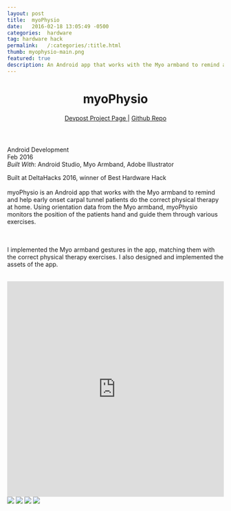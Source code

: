 ```yaml
---
layout: post
title:  myoPhysio
date:   2016-02-18 13:05:49 -0500
categories:  hardware
tag: hardware hack
permalink:   /:categories/:title.html
thumb: myophysio-main.png
featured: true
description: An Android app that works with the Myo armband to remind and help early onset carpal tunnel patients do the correct physical therapy at home
---
```


<div class="description">
	<header class="post-header">
    <h1 class="post-title" itemprop="name headline">myoPhysio</h1>
    <a href="http://devpost.com/software/myophysio" target="_blank"> Devpost Project Page </a> | <a href="https://github.com/achusuresh2/myoPhysio" target="_blank"> Github Repo </a>
  </header>
	<div class="details">
		Android Development
		<br>
		Feb 2016
		<br>
		<i>Built With</i>: Android Studio, Myo Armband, Adobe Illustrator
		<br>
	</div>

Built at DeltaHacks 2016, winner of Best Hardware Hack
<br><br>
myoPhysio is an Android app that works with the Myo armband to remind and help early onset carpal tunnel patients do the correct physical therapy at home. Using orientation data from the Myo armband, myoPhysio monitors the position of the patients hand and guide them through various exercises.

<br><br>
I implemented the Myo armband gestures in the app, matching them with the correct physical therapy exercises. I also designed and implemented the assets of the app. 

<br>




</div>
<div class="images">
	<iframe width="100%" height="500" src="https://www.youtube.com/embed/mmZpuqRKxdE" frameborder="0" allowfullscreen></iframe>
	<img src="http://orig00.deviantart.net/4965/f/2016/086/0/b/gallery_by_eexie-d9wo694.jpg">
	<img src="http://orig00.deviantart.net/f6dc/f/2016/118/f/d/myophysio_main_by_eexie-da0k70e.jpg">
	<img src="http://orig11.deviantart.net/9054/f/2016/086/7/7/gallery__1__by_eexie-d9wo69e.jpg">
	<img src="http://orig00.deviantart.net/444d/f/2016/086/9/6/gallery__2__by_eexie-d9wo69a.jpg">
</div>
<!-- {% highlight ruby %}
def print_hi(name)
  puts "Hi, #{name}"
end
print_hi('Tom')
#=> prints 'Hi, Tom' to STDOUT.
{% endhighlight %} -->


